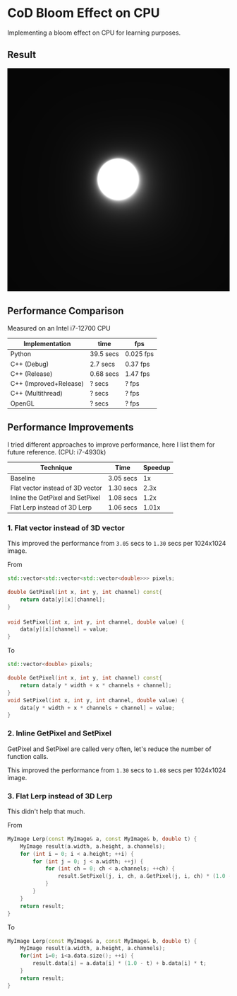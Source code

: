 # CoD Bloom Effect on CPU

Implementing a bloom effect on CPU for learning purposes.

## Result

![output](output.png)

## Performance Comparison

Measured on an Intel i7-12700 CPU

| Implementation         | time      | fps       |
| ---------------------- | --------- | --------- |
| Python                 | 39.5 secs | 0.025 fps |
| C++ (Debug)            | 2.7 secs  | 0.37 fps  |
| C++ (Release)          | 0.68 secs | 1.47 fps  |
| C++ (Improved+Release) | ? secs    | ? fps     |
| C++ (Multithread)      | ? secs    | ? fps     |
| OpenGL                 | ? secs    | ? fps     |

## Performance Improvements

I tried different approaches to improve performance, here I list them for future reference. (CPU: i7-4930k)

| Technique                        | Time      | Speedup |
| -------------------------------- | --------- | ------- |
| Baseline                         | 3.05 secs | 1x      |
| Flat vector instead of 3D vector | 1.30 secs | 2.3x    |
| Inline the GetPixel and SetPixel | 1.08 secs | 1.2x    |
| Flat Lerp instead of 3D Lerp     | 1.06 secs | 1.01x    |

### 1. Flat vector instead of 3D vector

This improved the performance from `3.05` secs to `1.30` secs per 1024x1024 image.

From

```cpp
std::vector<std::vector<std::vector<double>>> pixels;
```

```cpp
double GetPixel(int x, int y, int channel) const{
    return data[y][x][channel];
}

void SetPixel(int x, int y, int channel, double value) {
    data[y][x][channel] = value;
}
```

To

```cpp
std::vector<double> pixels;
```

```cpp
double GetPixel(int x, int y, int channel) const{
    return data[y * width + x * channels + channel];
}
void SetPixel(int x, int y, int channel, double value) {
    data[y * width + x * channels + channel] = value;
}
```

### 2. Inline GetPixel and SetPixel

GetPixel and SetPixel are called very often, let's reduce the number of function calls.

This improved the performance from `1.30` secs to `1.08` secs per 1024x1024 image.

### 3. Flat Lerp instead of 3D Lerp

This didn't help that much.

From
```cpp
MyImage Lerp(const MyImage& a, const MyImage& b, double t) {
    MyImage result(a.width, a.height, a.channels);
    for (int i = 0; i < a.height; ++i) {
        for (int j = 0; j < a.width; ++j) {
            for (int ch = 0; ch < a.channels; ++ch) {
                result.SetPixel(j, i, ch, a.GetPixel(j, i, ch) * (1.0 - t) + b.GetPixel(j, i, ch) * t);
            }
        }
    }
    return result;
}
```

To

```cpp
MyImage Lerp(const MyImage& a, const MyImage& b, double t) {
    MyImage result(a.width, a.height, a.channels);
    for(int i=0; i<a.data.size(); ++i) {
        result.data[i] = a.data[i] * (1.0 - t) + b.data[i] * t;
    }
    return result;
}
```
